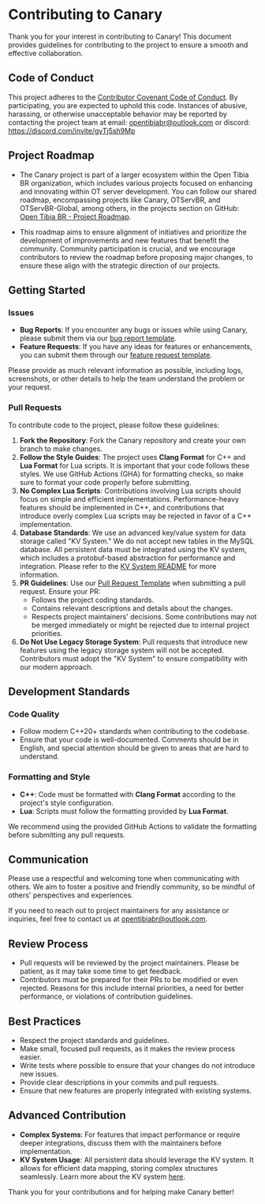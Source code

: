# Contributing to Canary

Thank you for your interest in contributing to Canary! This document provides guidelines for contributing to the project to ensure a smooth and effective collaboration.

## Code of Conduct

This project adheres to the [Contributor Covenant Code of Conduct](https://github.com/opentibiabr/canary/blob/main/CODE_OF_CONDUCT.md). By participating, you are expected to uphold this code. Instances of abusive, harassing, or otherwise unacceptable behavior may be reported by contacting the project team at email: opentibiabr@outlook.com or discord: https://discord.com/invite/gvTj5sh9Mp

## Project Roadmap

- The Canary project is part of a larger ecosystem within the Open Tibia BR organization, which includes various projects focused on enhancing and innovating within OT server development. You can follow our shared roadmap, encompassing projects like Canary, OTServBR, and OTServBR-Global, among others, in the projects section on GitHub: [Open Tibia BR - Project Roadmap](https://github.com/orgs/opentibiabr/projects).

- This roadmap aims to ensure alignment of initiatives and prioritize the development of improvements and new features that benefit the community. Community participation is crucial, and we encourage contributors to review the roadmap before proposing major changes, to ensure these align with the strategic direction of our projects.


## Getting Started

### Issues

- **Bug Reports**: If you encounter any bugs or issues while using Canary, please submit them via our [bug report template](https://github.com/opentibiabr/canary/blob/main/.github/ISSUE_TEMPLATE/bug.yaml).
- **Feature Requests**: If you have any ideas for features or enhancements, you can submit them through our [feature request template](https://github.com/opentibiabr/canary/blob/main/.github/ISSUE_TEMPLATE/request.yaml).

Please provide as much relevant information as possible, including logs, screenshots, or other details to help the team understand the problem or your request.

### Pull Requests

To contribute code to the project, please follow these guidelines:

1. **Fork the Repository**: Fork the Canary repository and create your own branch to make changes.
2. **Follow the Style Guides**: The project uses **Clang Format** for C++ and **Lua Format** for Lua scripts. It is important that your code follows these styles. We use GitHub Actions (GHA) for formatting checks, so make sure to format your code properly before submitting.
3. **No Complex Lua Scripts**: Contributions involving Lua scripts should focus on simple and efficient implementations. Performance-heavy features should be implemented in C++, and contributions that introduce overly complex Lua scripts may be rejected in favor of a C++ implementation.
4. **Database Standards**: We use an advanced key/value system for data storage called "KV System." We do not accept new tables in the MySQL database. All persistent data must be integrated using the KV system, which includes a protobuf-based abstraction for performance and integration. Please refer to the [KV System README](https://github.com/opentibiabr/canary/blob/main/src/kv/README.md) for more information.
5. **PR Guidelines**: Use our [Pull Request Template](https://github.com/opentibiabr/canary/blob/main/.github/PULL_REQUEST_TEMPLATE.md) when submitting a pull request. Ensure your PR:
   - Follows the project coding standards.
   - Contains relevant descriptions and details about the changes.
   - Respects project maintainers' decisions. Some contributions may not be merged immediately or might be rejected due to internal project priorities.
6. **Do Not Use Legacy Storage System**: Pull requests that introduce new features using the legacy storage system will not be accepted. Contributors must adopt the "KV System" to ensure compatibility with our modern approach.

## Development Standards

### Code Quality
- Follow modern C++20+ standards when contributing to the codebase.
- Ensure that your code is well-documented. Comments should be in English, and special attention should be given to areas that are hard to understand.

### Formatting and Style
- **C++**: Code must be formatted with **Clang Format** according to the project's style configuration.
- **Lua**: Scripts must follow the formatting provided by **Lua Format**.

We recommend using the provided GitHub Actions to validate the formatting before submitting any pull requests.

## Communication

Please use a respectful and welcoming tone when communicating with others. We aim to foster a positive and friendly community, so be mindful of others' perspectives and experiences.

If you need to reach out to project maintainers for any assistance or inquiries, feel free to contact us at opentibiabr@outlook.com.

## Review Process

- Pull requests will be reviewed by the project maintainers. Please be patient, as it may take some time to get feedback.
- Contributors must be prepared for their PRs to be modified or even rejected. Reasons for this include internal priorities, a need for better performance, or violations of contribution guidelines.

## Best Practices
- Respect the project standards and guidelines.
- Make small, focused pull requests, as it makes the review process easier.
- Write tests where possible to ensure that your changes do not introduce new issues.
- Provide clear descriptions in your commits and pull requests.
- Ensure that new features are properly integrated with existing systems.

## Advanced Contribution
- **Complex Systems**: For features that impact performance or require deeper integrations, discuss them with the maintainers before implementation.
- **KV System Usage**: All persistent data should leverage the KV system. It allows for efficient data mapping, storing complex structures seamlessly. Learn more about the KV system [here](https://github.com/opentibiabr/canary/blob/main/src/kv/README.md).

Thank you for your contributions and for helping make Canary better!

